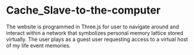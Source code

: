 # Cache_Slave-to-the-computer
The website is programmed in Three.js for user to navigate around and interact within a network that symbolizes personal memory lattice stored virtually. The user plays as a guest user requesting access to a virtual host of my life event memories.
